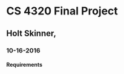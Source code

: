 # CS 4320 Final Project
## Holt Skinner,
### 10-16-2016

#### Requirements

<!---
Insert Requirements Here!!!
-->
